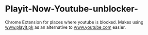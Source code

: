 # Playit-Now-Youtube-unblocker-
Chrome Extension for places where youtube is blocked. Makes using www.playit.pk as an alternative to www.youtube.com easier.
